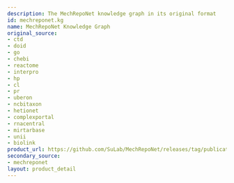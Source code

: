 ```yaml
---
description: The MechRepoNet knowledge graph in its original format
id: mechreponet.kg
name: MechRepoNet Knowledge Graph
original_source:
- ctd
- doid
- go
- chebi
- reactome
- interpro
- hp
- cl
- pr
- uberon
- ncbitaxon
- hetionet
- complexportal
- rnacentral
- mirtarbase
- unii
- biolink
product_url: https://github.com/SuLab/MechRepoNet/releases/tag/publication
secondary_source:
- mechreponet
layout: product_detail
---
```

